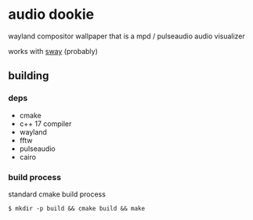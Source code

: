 # audio dookie

wayland compositor wallpaper that is a mpd / pulseaudio audio visualizer

works with [sway](https://github.com/swaywm/sway) (probably)

## building

### deps

* cmake
* c++ 17 compiler
* wayland 
* fftw
* pulseaudio
* cairo

### build process

standard cmake build process

    $ mkdir -p build && cmake build && make 
    
    
